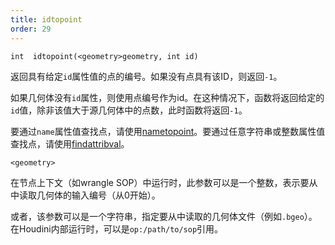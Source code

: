 ```yaml
---
title: idtopoint
order: 29
---
```

`int  idtopoint(<geometry>geometry, int id)`

返回具有给定`id`属性值的点的编号。如果没有点具有该ID，则返回`-1`。

如果几何体没有`id`属性，则使用点编号作为id。在这种情况下，函数将返回给定的`id`值，除非该值大于源几何体中的点数，此时函数将返回`-1`。

要通过`name`属性值查找点，请使用[nametopoint](/zh-cn/houdini-vex/attributes-and-intrinsics/nametopoint "通过name属性查找点")。要通过任意字符串或整数属性值查找点，请使用[findattribval](/zh-cn/houdini-vex/attributes-and-intrinsics/findattribval "查找具有特定属性值的图元/点/顶点")。

`<geometry>`

在节点上下文（如wrangle SOP）中运行时，此参数可以是一个整数，表示要从中读取几何体的输入编号（从0开始）。

或者，该参数可以是一个字符串，指定要从中读取的几何体文件（例如`.bgeo`）。在Houdini内部运行时，可以是`op:/path/to/sop`引用。
